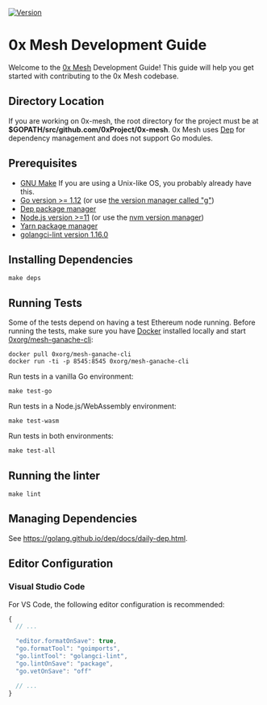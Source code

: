 [![Version](https://img.shields.io/badge/version-1.0.0-beta-orange.svg)](https://github.com/0xProject/0x-mesh/releases)

# 0x Mesh Development Guide

Welcome to the [0x Mesh](https://github.com/0xProject/0x-mesh) Development
Guide! This guide will help you get started with contributing to the 0x Mesh
codebase.

## Directory Location

If you are working on 0x-mesh, the root directory for the project must be at
**\$GOPATH/src/github.com/0xProject/0x-mesh**. 0x Mesh uses [Dep](https://golang.github.io/dep/docs/installation.html) for dependency
management and does not support Go modules.

## Prerequisites

-   [GNU Make](https://www.gnu.org/software/make/) If you are using a Unix-like OS, you probably already have this.
-   [Go version >= 1.12](https://golang.org/dl/) (or use [the version manager called "g"](https://github.com/stefanmaric/g))
-   [Dep package manager](https://golang.github.io/dep/docs/installation.html)
-   [Node.js version >=11](https://nodejs.org/en/download/) (or use the [nvm version manager](https://github.com/creationix/nvm))
-   [Yarn package manager](https://yarnpkg.com/en/)
-   [golangci-lint version 1.16.0](https://github.com/golangci/golangci-lint#install)

## Installing Dependencies

```
make deps
```

## Running Tests

Some of the tests depend on having a test Ethereum node running. Before running
the tests, make sure you have [Docker](https://docs.docker.com/install/)
installed locally and start
[0xorg/mesh-ganache-cli](https://hub.docker.com/r/0xorg/mesh-ganache-cli):

```
docker pull 0xorg/mesh-ganache-cli
docker run -ti -p 8545:8545 0xorg/mesh-ganache-cli
```

Run tests in a vanilla Go environment:

```
make test-go
```

Run tests in a Node.js/WebAssembly environment:

```
make test-wasm
```

Run tests in both environments:

```
make test-all
```

## Running the linter

```
make lint
```

## Managing Dependencies

See https://golang.github.io/dep/docs/daily-dep.html.

## Editor Configuration

### Visual Studio Code

For VS Code, the following editor configuration is recommended:

```javascript
{
  // ...

  "editor.formatOnSave": true,
  "go.formatTool": "goimports",
  "go.lintTool": "golangci-lint",
  "go.lintOnSave": "package",
  "go.vetOnSave": "off"

  // ...
}
```
